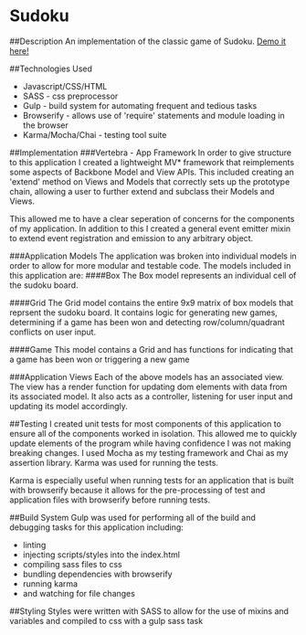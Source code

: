 Sudoku
=======
##Description
An implementation of the classic game of Sudoku.  [Demo it here!](http://jrhdoty.github.io/sudoku)

##Technologies Used
- Javascript/CSS/HTML
- SASS - css preprocessor 
- Gulp - build system for automating frequent and tedious tasks
- Browserify - allows use of 'require' statements and module loading in the browser
- Karma/Mocha/Chai - testing tool suite

##Implementation
###Vertebra - App Framework
In order to give structure to this application I created a lightweight MV* framework that reimplements some aspects of Backbone Model and View APIs.  This included creating an 'extend' method on Views and Models that correctly sets up the prototype chain, allowing a user to further extend and subclass their Models and Views.    

This allowed me to have a clear seperation of concerns for the components of my application.  In addition to this I created a general event emitter mixin to extend event registration and emission to any arbitrary object.

###Application Models
The application was broken into individual models in order to allow for more modular and testable code.  The models included in this application are:
####Box
The Box model represents an individual cell of the sudoku board.

####Grid
The Grid model contains the entire 9x9 matrix of box models that reprsent the sudoku board.  It contains logic for generating new games, determining if a game has been won and detecting row/column/quadrant conflicts on user input.

####Game
This model contains a Grid and has functions for indicating that a game has been won or triggering a new game

###Application Views
Each of the above models has an associated view.  The view has a render function for updating dom elements with data from its associated model.  It also acts as a controller, listening for user input and updating its model accordingly.

##Testing
I created unit tests for most components of this application to ensure all of the components worked in isolation.  This allowed me to quickly update elements of the program while having confidence I was not making breaking changes. I used Mocha as my testing framework and Chai as my assertion library.  Karma was used for running the tests.  

Karma is especially useful when running tests for an application that is built with browserify because it allows for the pre-processing of test and application files with browserify before running tests.

##Build System
Gulp was used for performing all of the build and debugging tasks for this application including:
- linting
- injecting scripts/styles into the index.html
- compiling sass files to css
- bundling dependencies with browserify
- running karma
- and watching for file changes

##Styling
Styles were written with SASS to allow for the use of mixins and variables and compiled to css with a gulp sass task

